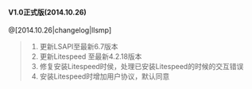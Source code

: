 #### V1.0正式版(2014.10.26)
@[2014.10.26|changelog|llsmp]

> 1. 更新LSAPI至最新6.7版本
> 2. 更新Litespeed 至最新4.2.18版本
> 3. 修复安装Litespeed时侯，处理已安装Litespeed的时候的交互错误
> 4. 安装Litespeed时增加用户协议，默认同意

